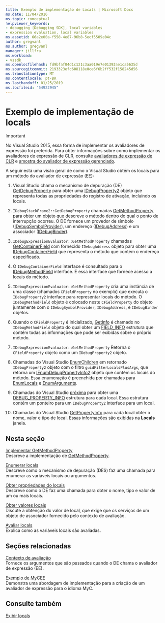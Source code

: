 ```yaml
---
title: Exemplo de implementação de Locals | Microsoft Docs
ms.date: 11/04/2016
ms.topic: conceptual
helpviewer_keywords:
- debugging [Debugging SDK], local variables
- expression evaluation, local variables
ms.assetid: 66a2e00a-f558-4e87-96b8-5ecf5509e04c
author: gregvanl
ms.author: gregvanl
manager: jillfra
ms.workload:
- vssdk
ms.openlocfilehash: fd9bfaf04d1c121c3aa019e7e01393ae1ca5635d
ms.sourcegitcommit: 2193323efc608118e0ce6f6b2ff532f158245d56
ms.translationtype: MT
ms.contentlocale: pt-BR
ms.lasthandoff: 01/25/2019
ms.locfileid: "54922945"
---
```

# <a name="sample-implementation-of-locals"></a>Exemplo de implementação de locals
> [!IMPORTANT]
>  No Visual Studio 2015, essa forma de implementar os avaliadores de expressão foi preterida. Para obter informações sobre como implementar os avaliadores de expressão de CLR, consulte [avaliadores de expressão de CLR](https://github.com/Microsoft/ConcordExtensibilitySamples/wiki/CLR-Expression-Evaluators) e [amostra do avaliador de expressão gerenciado](https://github.com/Microsoft/ConcordExtensibilitySamples/wiki/Managed-Expression-Evaluator-Sample).  
  
 A seguir está uma visão geral de como o Visual Studio obtém os locais para um método do avaliador de expressão (EE):  
  
1.  Visual Studio chama o mecanismo de depuração (DE) [GetDebugProperty](../../extensibility/debugger/reference/idebugstackframe2-getdebugproperty.md) para obter uma [IDebugProperty2](../../extensibility/debugger/reference/idebugproperty2.md) objeto que representa todas as propriedades do registro de ativação, incluindo os locais.  
  
2.  `IDebugStackFrame2::GetDebugProperty` chamadas [GetMethodProperty](../../extensibility/debugger/reference/idebugexpressionevaluator-getmethodproperty.md) para obter um objeto que descreve o método dentro do qual o ponto de interrupção ocorreu. O DE fornece um provedor de símbolo ([IDebugSymbolProvider](../../extensibility/debugger/reference/idebugsymbolprovider.md)), um endereço ([IDebugAddress](../../extensibility/debugger/reference/idebugaddress.md)) e um associador ([IDebugBinder](../../extensibility/debugger/reference/idebugbinder.md)).  
  
3.  `IDebugExpressionEvaluator::GetMethodProperty` chamadas [GetContainerField](../../extensibility/debugger/reference/idebugsymbolprovider-getcontainerfield.md) com fornecido `IDebugAddress` objeto para obter uma [IDebugContainerField](../../extensibility/debugger/reference/idebugcontainerfield.md) que representa o método que contém o endereço especificado.  
  
4.  O `IDebugContainerField` interface é consultado para o [IDebugMethodField](../../extensibility/debugger/reference/idebugmethodfield.md) interface. É essa interface que fornece acesso a locais do método.  
  
5.  `IDebugExpressionEvaluator::GetMethodProperty` cria uma instância de uma classe (chamados `CFieldProperty` no exemplo) que executa o `IDebugProperty2` interface para representar locais do método. O `IDebugMethodField` objeto é colocado neste `CFieldProperty` do objeto juntamente com o `IDebugSymbolProvider`, `IDebugAddress`, e `IDebugBinder` objetos.  
  
6.  Quando o `CFieldProperty` é inicializado, [GetInfo](../../extensibility/debugger/reference/idebugfield-getinfo.md) é chamado no `IDebugMethodField` objeto do qual obter um [FIELD_INFO](../../extensibility/debugger/reference/field-info.md) estrutura que contém todas as informações que pode ser exibidas sobre o próprio método.  
  
7.  `IDebugExpressionEvaluator::GetMethodProperty` Retorna o `CFieldProperty` objeto como um `IDebugProperty2` objeto.  
  
8.  Chamadas do Visual Studio [EnumChildren](../../extensibility/debugger/reference/idebugproperty2-enumchildren.md) em retornado `IDebugProperty2` objeto com o filtro `guidFilterLocalsPlusArgs`, que retorna um [IEnumDebugPropertyInfo2](../../extensibility/debugger/reference/ienumdebugpropertyinfo2.md) objeto que contém os locais do método. Essa enumeração é preenchida por chamadas para [EnumLocals](../../extensibility/debugger/reference/idebugmethodfield-enumlocals.md) e [EnumArguments](../../extensibility/debugger/reference/idebugmethodfield-enumarguments.md).  
  
9. Chamadas do Visual Studio [próxima](../../extensibility/debugger/reference/ienumdebugpropertyinfo2-next.md) para obter uma [DEBUG_PROPERTY_INFO](../../extensibility/debugger/reference/debug-property-info.md) estrutura para cada local. Essa estrutura contém um ponteiro para um `IDebugProperty2` interface para um local.  
  
10. Chamadas do Visual Studio [GetPropertyInfo](../../extensibility/debugger/reference/idebugproperty2-getpropertyinfo.md) para cada local obter o nome, valor e tipo de local. Essas informações são exibidas na **Locals** janela.  
  
## <a name="in-this-section"></a>Nesta seção  
 [Implementar GetMethodProperty](../../extensibility/debugger/implementing-getmethodproperty.md)  
 Descreve a implementação de [GetMethodProperty](../../extensibility/debugger/reference/idebugexpressionevaluator-getmethodproperty.md).  
  
 [Enumerar locals](../../extensibility/debugger/enumerating-locals.md)  
 Descreve como o mecanismo de depuração (DES) faz uma chamada para enumerar as variáveis locais ou argumentos.  
  
 [Obter propriedades do locais](../../extensibility/debugger/getting-local-properties.md)  
 Descreve como o DE faz uma chamada para obter o nome, tipo e valor de um ou mais locais.  
  
 [Obter valores locais](../../extensibility/debugger/getting-local-values.md)  
 Discute a obtenção do valor de local, que exige que os serviços de um objeto de associador fornecido pelo contexto de avaliação.  
  
 [Avaliar locals](../../extensibility/debugger/evaluating-locals.md)  
 Explica como as variáveis locais são avaliadas.  
  
## <a name="related-sections"></a>Seções relacionadas  
 [Contexto de avaliação](../../extensibility/debugger/evaluation-context.md)  
 Fornece os argumentos que são passados quando o DE chama o avaliador de expressão (EE).  
  
 [Exemplo de MyCEE](https://msdn.microsoft.com/library/624a018b-9179-402f-9d48-3aec87b48f4f)  
 Demonstra uma abordagem de implementação para a criação de um avaliador de expressão para o idioma MyC.  
  
## <a name="see-also"></a>Consulte também  
 [Exibir locals](../../extensibility/debugger/displaying-locals.md)